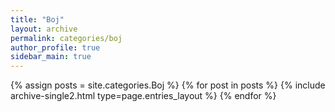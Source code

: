 ```yaml
---
title: "Boj"
layout: archive
permalink: categories/boj
author_profile: true
sidebar_main: true
---
```



{% assign posts = site.categories.Boj %}
{% for post in posts %} {% include archive-single2.html type=page.entries_layout %} {% endfor %}